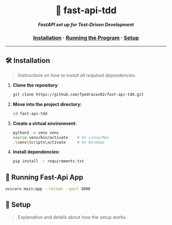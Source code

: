 <h1 align="center">
	🚀 fast-api-tdd
</h1>

<p align="center">
	<b><i>FastAPI set up for Test-Driven Development</i></b>
</p>

<h3 align="center">
	<a href="#%EF%B8%8F-installation">Installation</a>
	<span> · </span>
	<a href="#-running-fast-api-program">Running the Program</a>
	<span> · </span>
	<a href="#-setup">Setup</a>
</h3>

---

## 🛠️ Installation

> _Instructions on how to install all required dependencies._

1. **Clone the repository**:
   ```sh
   git clone https://github.com/fpedrazav02/fast-api-tdd.git
   ```

2. **Move into the project directory:**
    ```sh
    cd fast-api-tdd
    ```

3. **Create a virtual environment:**
    ```sh
    python3 -m venv venv
    source venv/bin/activate    # On Linux/Mac
    .\venv\Scripts\activate     # On Windows
    ```

4. **Install dependencies:**
    ```sh
    pip install -r requirements.txt
    ```

## 🚀 Running Fast-Api App

```sh
uvicorn main:app --reload --port 3000
```

## 📝 Setup
> Explanation and details about how the setup works.
